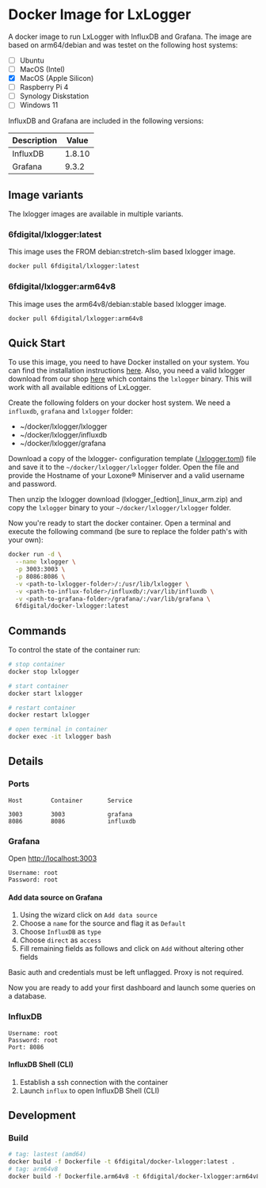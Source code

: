 # Docker Image for LxLogger

A docker image to run LxLogger with InfluxDB and Grafana. The image are based on 
arm64/debian and was testet on the following host systems:

* [ ] Ubuntu
* [ ] MacOS (Intel)
* [x] MacOS (Apple Silicon)
* [ ] Raspberry Pi 4
* [ ] Synology Diskstation
* [ ] Windows 11

InfluxDB and Grafana are included in the following versions:

| Description  | Value  |
|--------------|--------|
| InfluxDB     | 1.8.10 |
| Grafana      | 9.3.2  |

## Image variants
The lxlogger images are available in multiple variants.

### 6fdigital/lxlogger:latest
This image uses the FROM debian:stretch-slim based lxlogger image.
```bash
docker pull 6fdigital/lxlogger:latest
```

### 6fdigital/lxlogger:arm64v8
This image uses the arm64v8/debian:stable based lxlogger image.
```bash
docker pull 6fdigital/lxlogger:arm64v8
```

## Quick Start

To use this image, you need to have Docker installed on your system. You can 
find the installation instructions [here](https://docs.docker.com/get-docker/).
Also, you need a valid lxlogger download from our shop 
[here](https://www.lxlogger.de/) which contains the `lxlogger` binary. This will
work with all available editions of LxLogger.

Create the following folders on your docker host system. We need a `influxdb`, 
`grafana` and `lxlogger` folder:

* ~/docker/lxlogger/lxlogger
* ~/docker/lxlogger/influxdb
* ~/docker/lxlogger/grafana

Download a copy of the lxlogger- configuration template 
([.lxlogger.toml](https://github.com/6fdigital/docker-lxlogger/blob/master/lxlogger/.lxlogger.toml))
file and save it to the `~/docker/lxlogger/lxlogger` folder. Open the file and 
provide the Hostname of your Loxone® Miniserver and a valid username and 
password.

Then unzip the lxlogger download (lxlogger_[edtion]_linux_arm.zip) and copy the
`lxlogger` binary to your `~/docker/lxlogger/lxlogger` folder.

Now you're ready to start the docker container. Open a terminal and execute the
following command (be sure to replace the folder path's with your own):

```sh
docker run -d \
  --name lxlogger \
  -p 3003:3003 \
  -p 8086:8086 \
  -v <path-to-lxlogger-folder>/:/usr/lib/lxlogger \
  -v <path-to-influx-folder>/influxdb/:/var/lib/influxdb \
  -v <path-to-grafana-folder>/grafana/:/var/lib/grafana \
  6fdigital/docker-lxlogger:latest
```

## Commands
To control the state of the container run:
```sh
# stop container
docker stop lxlogger

# start container
docker start lxlogger

# restart container
docker restart lxlogger

# open terminal in container
docker exec -it lxlogger bash
```

## Details

### Ports

```
Host		Container		Service

3003		3003			grafana
8086		8086			influxdb
```

### Grafana

Open <http://localhost:3003>

```
Username: root
Password: root
```

#### Add data source on Grafana

1. Using the wizard click on `Add data source`
2. Choose a `name` for the source and flag it as `Default`
3. Choose `InfluxDB` as `type`
4. Choose `direct` as `access`
5. Fill remaining fields as follows and click on `Add` without altering other fields

Basic auth and credentials must be left unflagged. Proxy is not required.

Now you are ready to add your first dashboard and launch some queries on a
database.

### InfluxDB

```
Username: root
Password: root
Port: 8086
```

#### InfluxDB Shell (CLI)

1. Establish a ssh connection with the container
2. Launch `influx` to open InfluxDB Shell (CLI)

## Development
### Build
```sh
# tag: lastest (amd64)
docker build -f Dockerfile -t 6fdigital/docker-lxlogger:latest .
# tag: arm64v8
docker build -f Dockerfile.arm64v8 -t 6fdigital/docker-lxlogger:arm64v8 .
```
